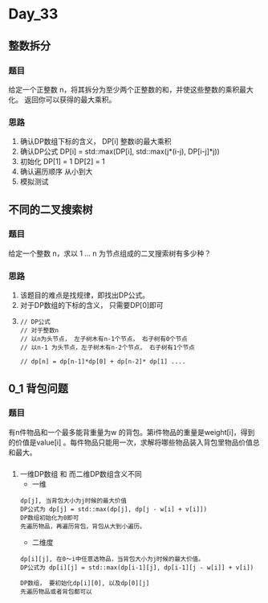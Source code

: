 # Day_33

## 整数拆分

### 题目

给定一个正整数 n，将其拆分为至少两个正整数的和，并使这些整数的乘积最大化。 返回你可以获得的最大乘积。

### 思路

1. 确认DP数组下标的含义， DP[i] 整数i的最大乘积
2. 确认DP公式
    DP[i] = std::max(DP[i], std::max(j*(i-j), DP[i-j]*j))
3. 初始化
    DP[1] = 1
    DP[2] = 1
4. 确认遍历顺序
    从小到大
5. 模拟测试


## 不同的二叉搜索树

### 题目

给定一个整数 n，求以 1 ... n 为节点组成的二叉搜索树有多少种？

### 思路

1. 该题目的难点是找规律，即找出DP公式。
2. 对于DP数组的下标的含义， 只需要DP[0]即可
3. 
    ```
    // DP公式
    // 对于整数n
    // 以n为头节点， 左子树木有n-1个节点， 右子树有0个节点
    // 以n-1 为头节点，左子树木有n-2个节点， 右子树有1个节点

    // dp[n] = dp[n-1]*dp[0] + dp[n-2]* dp[1] ....
    ```

## 0_1 背包问题

### 题目

有n件物品和一个最多能背重量为w 的背包。第i件物品的重量是weight[i]，得到的价值是value[i] 。每件物品只能用一次，求解将哪些物品装入背包里物品价值总和最大。

###

1. 一维DP数组 和 而二维DP数组含义不同
    * 一维
    ```
    dp[j], 当背包大小为j时候的最大价值
    DP公式为 dp[j] = std::max(dp[j], dp[j - w[i] + v[i]])
    DP数组初始化为0即可
    先遍历物品，再遍历背包，背包从大到小遍历。
    ```
    * 二维度
    ```
    dp[i][j], 在0～i中任意选物品，当背包大小为j时候的最大价值。
    DP公式为 dp[i][j] = std::max(dp[i-1][j], dp[i-1][j - w[i]] + v[i])

    DP数组， 要初始化dp[i][0], 以及dp[0][j]    
    先遍历物品或者背包都可以
    ```
